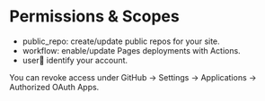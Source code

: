 # Permissions & Scopes

- public_repo: create/update public repos for your site.
- workflow: enable/update Pages deployments with Actions.
- user:email: identify your account.

You can revoke access under GitHub → Settings → Applications → Authorized OAuth Apps.
